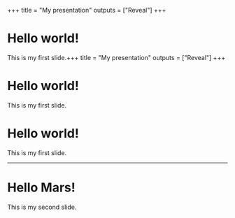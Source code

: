 +++
title = "My presentation"
outputs = ["Reveal"]
+++

# Hello world!

This is my first slide.+++
title = "My presentation"
outputs = ["Reveal"]
+++

# Hello world!

This is my first slide.

# Hello world!

This is my first slide.

---

# Hello Mars!

This is my second slide.
